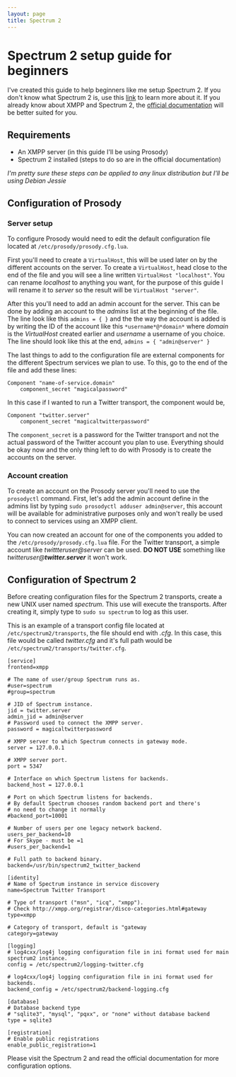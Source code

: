 ```yaml
---
layout: page
title: Spectrum 2
---
```


# Spectrum 2 setup guide for beginners

I've created this guide to help beginners like me setup Spectrum 2. If you don't know what Spectrum 2 is, use this [link](/) to learn more about it. If you already know about XMPP and Spectrum 2, the [official documentation](/documentation/admin.html) will be better suited for you.

## Requirements
* An XMPP server (in this guide I'll be using Prosody)
* Spectrum 2 installed (steps to do so are in the official documentation)

*I'm pretty sure these steps can be applied to any linux distribution but I'll be using Debian Jessie*

## Configuration of Prosody

### Server setup
To configure Prosody would need to edit the default configuration file located at ``/etc/prosody/prosody.cfg.lua``.

First you'll need to create a ``VirtualHost``, this will be used later on by the different accounts on the server. To create a ``VirtualHost``, head close to the end of the file and you will see a line written ``VirtualHost "localhost"``. You can rename *localhost* to anything you want, for the purpose of this guide I will rename it to *server* so the result will be ``VirtualHost "server"``. 

After this you'll need to add an admin account for the server. This can be done by adding an account to the *admins* list at the beginning of the file. The line look like this ``admins = { }`` and the the way the account is added is by writing the ID of the account like this ``*username*@*domain*`` where *domain* is the *VirtualHost* created earlier and *username* a username of you choice. The line should look like this at the end, ``admins = { "admin@server" }``

The last things to add to the configuration file are external components for the different Spectrum services we plan to use. To this, go to the end of the file and add these lines:
	
	Component "name-of-service.domain"
		component_secret "magicalpassword"

In this case if I wanted to run a Twitter transport, the component would be,
	
	Component "twitter.server"
		component_secret "magicaltwitterpassword"

The ``component_secret`` is a password for the Twitter transport and not the actual password of the Twitter account you plan to use. Everything should be okay now and the only thing left to do with Prosody is to create the accounts on the server.

### Account creation
To create an account on the Prosody server you'll need to use the ``prosodyctl`` command. First, let's add the admin account define in the admins list by typing ``sudo prosodyctl adduser admin@server``, this account will be available for administrative purposes only and won't really be used to connect to services using an XMPP client.

You can now created an account for one of the components you added to the ``/etc/prosody/prosody.cfg.lua`` file. For the Twitter transport, a simple account like *twittteruser@server* can be used. **DO NOT USE** something like _twitteruser@**twitter.server**_ it won't work.

## Configuration of Spectrum 2
Before creating configuration files for the Spectrum 2 transports, create a new UNIX user named *spectrum*. This use will execute the transports. After creating it, simply type to ``sudo su spectrum`` to log as this user.

This is an example of a transport config file located at ``/etc/spectrum2/transports``, the file should end with *.cfg*. In this case, this file would be called *twitter.cfg* and it's full path would be ``/etc/spectrum2/transports/twitter.cfg``.

	[service]
	frontend=xmpp
	
	# The name of user/group Spectrum runs as.
	#user=spectrum
	#group=spectrum
	
	# JID of Spectrum instance.
	jid = twitter.server
	admin_jid = admin@server
	# Password used to connect the XMPP server.
	password = magicaltwitterpassword
	
	# XMPP server to which Spectrum connects in gateway mode.
	server = 127.0.0.1
	
	# XMPP server port.
	port = 5347
	
	# Interface on which Spectrum listens for backends.
	backend_host = 127.0.0.1
	
	# Port on which Spectrum listens for backends.
	# By default Spectrum chooses random backend port and there's
	# no need to change it normally
	#backend_port=10001
	
	# Number of users per one legacy network backend.
	users_per_backend=10
	# For Skype - must be =1
	#users_per_backend=1
	
	# Full path to backend binary.
	backend=/usr/bin/spectrum2_twitter_backend
	
	[identity]
	# Name of Spectrum instance in service discovery
	name=Spectrum Twitter Transport
	
	# Type of transport ("msn", "icq", "xmpp").
	# Check http://xmpp.org/registrar/disco-categories.html#gateway
	type=xmpp
	
	# Category of transport, default is "gateway
	category=gateway
	
	[logging]
	# log4cxx/log4j logging configuration file in ini format used for main spectrum2 instance.
	config = /etc/spectrum2/logging-twitter.cfg
	
	# log4cxx/log4j logging configuration file in ini format used for backends.
	backend_config = /etc/spectrum2/backend-logging.cfg
	
	[database]
	# Database backend type
	# "sqlite3", "mysql", "pqxx", or "none" without database backend
	type = sqlite3
	
	[registration]
	# Enable public registrations
	enable_public_registration=1

Please visit the Spectrum 2 and read the official documentation for more configuration options.
